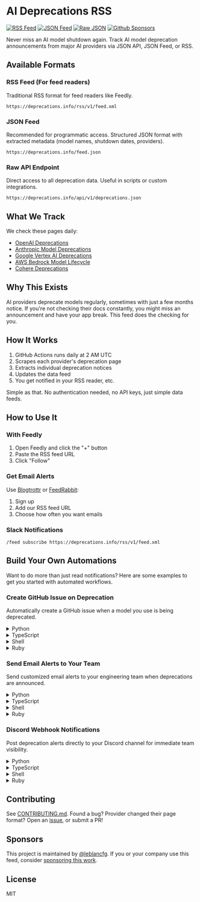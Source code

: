 # AI Deprecations RSS
[![RSS
Feed](https://badges.ws/badge/RSS-Feed-orange?style=flat&logo=RSS)](https://deprecations.info/rss/v1/feed.xml)
[![JSON
Feed](https://badges.ws/badge/JSON-Feed-green?style=flat&logo=RSS)](https://deprecations.info/feed.json)
[![Raw
JSON](https://badges.ws/badge/Raw-JSON-blue?style=flat&logo=JSON)](https://deprecations.info/api/v1/deprecations.json)
[![Github
Sponsors](https://badges.ws/badge/Github-Sponsors-red?style=flat&logo=githubsponsors)](https://github.com/sponsors/leblancfg)

Never miss an AI model shutdown again. Track AI model deprecation announcements
from major AI providers via JSON API, JSON Feed, or RSS.

## Available Formats

### RSS Feed (For feed readers)
Traditional RSS format for feed readers like Feedly.
```
https://deprecations.info/rss/v1/feed.xml
```

### JSON Feed
Recommended for programmatic access. Structured JSON format with extracted
metadata (model names, shutdown dates, providers).
```
https://deprecations.info/feed.json
```

### Raw API Endpoint
Direct access to all deprecation data. Useful in scripts or custom integrations.
```
https://deprecations.info/api/v1/deprecations.json
```


## What We Track
We check these pages daily:
- [OpenAI Deprecations](https://platform.openai.com/docs/deprecations)
- [Anthropic Model Deprecations](https://docs.anthropic.com/en/docs/about-claude/model-deprecations)
- [Google Vertex AI Deprecations](https://cloud.google.com/vertex-ai/generative-ai/docs/deprecations)
- [AWS Bedrock Model Lifecycle](https://docs.aws.amazon.com/bedrock/latest/userguide/model-lifecycle.html)
- [Cohere Deprecations](https://docs.cohere.com/docs/deprecations)

## Why This Exists
AI providers deprecate models regularly, sometimes with just a few months
notice. If you're not checking their docs constantly, you might miss an
announcement and have your app break. This feed does the checking for you.

## How It Works

1. GitHub Actions runs daily at 2 AM UTC
2. Scrapes each provider's deprecation page
3. Extracts individual deprecation notices
4. Updates the data feed
5. You get notified in your RSS reader, etc.

Simple as that. No authentication needed, no API keys, just simple data feeds.

## How to Use It

### With Feedly
1. Open Feedly and click the "+" button
2. Paste the RSS feed URL
3. Click "Follow"

### Get Email Alerts
Use [Blogtrottr](https://blogtrottr.com) or [FeedRabbit](https://feedrabbit.com):
1. Sign up
2. Add our RSS feed URL
3. Choose how often you want emails

### Slack Notifications
```
/feed subscribe https://deprecations.info/rss/v1/feed.xml
```


## Build Your Own Automations
Want to do more than just read notifications? Here are some examples to get you
started with automated workflows.

### Create GitHub Issue on Deprecation
Automatically create a GitHub issue when a model you use is being deprecated.

<details>
<summary>Python</summary>

```python
import feedparser
import requests
from datetime import datetime

# Parse the RSS feed
feed = feedparser.parse('https://deprecations.info/rss/v1/feed.xml')

# Your GitHub token and repo
GITHUB_TOKEN = 'your_token_here'
REPO = 'owner/repo'

for entry in feed.entries:
    # Check if this affects your models (customize this list)
    models_i_use = ['gpt-4', 'claude-2', 'text-davinci-003']
    
    if any(model in entry.title.lower() for model in models_i_use):
        # Create GitHub issue
        issue = {
            'title': f'⚠️ Model Deprecation: {entry.title}',
            'body': f'''## Deprecation Notice
            
{entry.description}

**Source:** {entry.link}
**Date detected:** {datetime.now().isoformat()}

### Action Required
- [ ] Identify affected code
- [ ] Plan migration
- [ ] Test with new model
- [ ] Deploy changes before deprecation date
''',
            'labels': ['deprecation', 'urgent', 'ai-models']
        }
        
        response = requests.post(
            f'https://api.github.com/repos/{REPO}/issues',
            json=issue,
            headers={'Authorization': f'token {GITHUB_TOKEN}'}
        )
        
        if response.status_code == 201:
            print(f"Created issue: {response.json()['html_url']}")
```
</details>

<details>
<summary>TypeScript</summary>

```typescript
import Parser from 'rss-parser';
import { Octokit } from '@octokit/rest';

const parser = new Parser();
const octokit = new Octokit({ auth: 'your_token_here' });

async function checkDeprecations() {
  const feed = await parser.parseURL('https://deprecations.info/rss/v1/feed.xml');
  
  // Models you use in your codebase
  const modelsInUse = ['gpt-4', 'claude-2', 'text-davinci-003'];
  
  for (const item of feed.items) {
    const affectsUs = modelsInUse.some(model => 
      item.title?.toLowerCase().includes(model)
    );
    
    if (affectsUs) {
      // Create GitHub issue
      const issue = await octokit.issues.create({
        owner: 'your-org',
        repo: 'your-repo',
        title: `⚠️ Model Deprecation: ${item.title}`,
        body: `## Deprecation Notice

${item.contentSnippet}

**Source:** ${item.link}
**Date detected:** ${new Date().toISOString()}

### Action Required
- [ ] Identify affected code
- [ ] Plan migration
- [ ] Test with new model
- [ ] Deploy changes before deprecation date`,
        labels: ['deprecation', 'urgent', 'ai-models']
      });
      
      console.log(`Created issue: ${issue.data.html_url}`);
    }
  }
}

checkDeprecations().catch(console.error);
```
</details>

<details>
<summary>Shell</summary>

```bash
#!/bin/bash

# Fetch and parse RSS feed
FEED_URL="https://deprecations.info/rss/v1/feed.xml"
GITHUB_TOKEN="your_token_here"
REPO="owner/repo"

# Models we use
MODELS=("gpt-4" "claude-2" "text-davinci-003")

# Fetch RSS and extract titles
curl -s "$FEED_URL" | xmlstarlet sel -t -m "//item" \
  -v "concat(title, '|', description, '|', link)" -n | \
while IFS='|' read -r title description link; do
  # Check if any of our models are mentioned
  for model in "${MODELS[@]}"; do
    if echo "$title" | grep -qi "$model"; then
      # Create GitHub issue
      ISSUE_BODY=$(cat <<EOF
{
  "title": "⚠️ Model Deprecation: $title",
  "body": "## Deprecation Notice\n\n$description\n\n**Source:** $link\n**Date:** $(date -I)\n\n### Action Required\n- [ ] Identify affected code\n- [ ] Plan migration\n- [ ] Test with new model\n- [ ] Deploy changes",
  "labels": ["deprecation", "urgent", "ai-models"]
}
EOF
)
      
      curl -X POST \
        -H "Authorization: token $GITHUB_TOKEN" \
        -H "Accept: application/vnd.github.v3+json" \
        "https://api.github.com/repos/$REPO/issues" \
        -d "$ISSUE_BODY"
      
      echo "Created issue for: $title"
      break
    fi
  done
done
```
</details>

<details>
<summary>Ruby</summary>

```ruby
require 'rss'
require 'open-uri'
require 'octokit'
require 'date'

# Configure GitHub client
client = Octokit::Client.new(access_token: 'your_token_here')
repo = 'owner/repo'

# Models we care about
models_in_use = ['gpt-4', 'claude-2', 'text-davinci-003']

# Parse RSS feed
rss = RSS::Parser.parse(URI.open('https://deprecations.info/rss/v1/feed.xml'))

rss.items.each do |item|
  # Check if this affects our models
  if models_in_use.any? { |model| item.title.downcase.include?(model) }
    # Create GitHub issue
    issue = client.create_issue(
      repo,
      "⚠️ Model Deprecation: #{item.title}",
      <<~BODY
        ## Deprecation Notice
        
        #{item.description}
        
        **Source:** #{item.link}
        **Date detected:** #{DateTime.now.iso8601}
        
        ### Action Required
        - [ ] Identify affected code
        - [ ] Plan migration  
        - [ ] Test with new model
        - [ ] Deploy changes before deprecation date
      BODY
      ,
      labels: ['deprecation', 'urgent', 'ai-models']
    )
    
    puts "Created issue: #{issue.html_url}"
  end
end
```
</details>

### Send Email Alerts to Your Team

Send customized email alerts to your engineering team when deprecations are
announced.

<details>
<summary>Python</summary>

```python
import requests
import smtplib
from email.mime.text import MIMEText
from email.mime.multipart import MIMEMultipart
from datetime import datetime

response = requests.get('https://deprecations.info/v1/feed.json')
feed = response.json()

# Email configuration
SMTP_SERVER = 'smtp.gmail.com'
SMTP_PORT = 587
EMAIL = 'your-email@example.com'
PASSWORD = 'your-app-password'
TEAM_EMAILS = ['dev1@example.com', 'dev2@example.com']

# Check for new deprecations (you'd want to track what you've seen)
for item in feed['items'][:3]:  # Last 3 entries
    msg = MIMEMultipart('alternative')
    msg['Subject'] = f'⚠️ AI Model Deprecation Alert: {item["title"]}'
    msg['From'] = EMAIL
    msg['To'] = ', '.join(TEAM_EMAILS)
    
    html = f'''
    <html>
      <body style="font-family: Arial, sans-serif;">
        <h2 style="color: #d73a49;">⚠️ Model Deprecation Alert</h2>
        <h3>{item['title']}</h3>
        <p>{item['content_text']}</p>
        <p><strong>Model:</strong> {item.get('_deprecation', {}).get('model_name', 'N/A')}</p>
        <p><strong>Shutdown:</strong> {item.get('_deprecation', {}).get('shutdown_date', 'TBD')}</p>
        <p><strong>Details:</strong> <a href="{item['url']}">{item['url']}</a></p>
        <hr>
        <h4>Action Items:</h4>
        <ul>
          <li>Review our codebase for usage of this model</li>
          <li>Check the deprecation timeline</li>
          <li>Plan migration if needed</li>
        </ul>
        <p style="color: #666; font-size: 12px;">
          Detected on {datetime.now().strftime('%Y-%m-%d %H:%M')}
        </p>
      </body>
    </html>
    '''
    
    msg.attach(MIMEText(html, 'html'))
    
    # Send email
    with smtplib.SMTP(SMTP_SERVER, SMTP_PORT) as server:
        server.starttls()
        server.login(EMAIL, PASSWORD)
        server.send_message(msg)
    
    print(f"Email sent for: {item['title']}")
```
</details>

<details>
<summary>TypeScript</summary>

```typescript
import nodemailer from 'nodemailer';

// Configure email
const transporter = nodemailer.createTransporter({
  host: 'smtp.gmail.com',
  port: 587,
  secure: false,
  auth: {
    user: 'your-email@example.com',
    pass: 'your-app-password'
  }
});

async function sendDeprecationAlerts() {
  const response = await fetch('https://deprecations.info/v1/feed.json');
  const feed = await response.json();
  const teamEmails = ['dev1@example.com', 'dev2@example.com'];
  
  // Process recent entries
  for (const item of feed.items.slice(0, 3)) {
    const mailOptions = {
      from: 'your-email@example.com',
      to: teamEmails.join(', '),
      subject: `⚠️ AI Model Deprecation Alert: ${item.title}`,
      html: `
        <html>
          <body style="font-family: Arial, sans-serif;">
            <h2 style="color: #d73a49;">⚠️ Model Deprecation Alert</h2>
            <h3>${item.title}</h3>
            <p>${item.content_text}</p>
            <p><strong>Model:</strong> ${item._deprecation?.model_name || 'N/A'}</p>
            <p><strong>Shutdown:</strong> ${item._deprecation?.shutdown_date || 'TBD'}</p>
            <p><strong>Details:</strong> <a href="${item.url}">${item.url}</a></p>
            <hr>
            <h4>Action Items:</h4>
            <ul>
              <li>Review our codebase for usage of this model</li>
              <li>Check the deprecation timeline</li>
              <li>Plan migration if needed</li>
            </ul>
            <p style="color: #666; font-size: 12px;">
              Detected on ${new Date().toLocaleString()}
            </p>
          </body>
        </html>
      `
    };
    
    await transporter.sendMail(mailOptions);
    console.log(`Email sent for: ${item.title}`);
  }
}

sendDeprecationAlerts().catch(console.error);
```
</details>

<details>
<summary>Shell</summary>

```bash
#!/bin/bash

# Email configuration
SMTP_SERVER="smtp.gmail.com:587"
FROM_EMAIL="your-email@example.com"
TO_EMAILS="dev1@example.com,dev2@example.com"

# Fetch JSON feed
FEED_URL="https://deprecations.info/feed.json"

# Parse JSON and send emails for recent items
curl -s "$FEED_URL" | jq -r '.items[0:3] | .[] | "\(.title)|\(.content_text)|\(.url)|\(._deprecation.model_name // "N/A")|\(._deprecation.shutdown_date // "TBD")"' | \
while IFS='|' read -r title description url model_name shutdown_date; do
  # Create email body
  EMAIL_BODY=$(cat <<EOF
Subject: ⚠️ AI Model Deprecation Alert: $title
Content-Type: text/html

<html>
<body>
  <h2>⚠️ Model Deprecation Alert</h2>
  <h3>$title</h3>
  <p>$description</p>
  <p><strong>Model:</strong> $model_name</p>
  <p><strong>Shutdown:</strong> $shutdown_date</p>
  <p><strong>Details:</strong> <a href="$url">$url</a></p>
  <hr>
  <h4>Action Items:</h4>
  <ul>
    <li>Review codebase for usage</li>
    <li>Check deprecation timeline</li>
    <li>Plan migration if needed</li>
  </ul>
  <p>Detected on $(date)</p>
</body>
</html>
EOF
)
  
  # Send using sendmail or similar
  echo "$EMAIL_BODY" | sendmail -t "$TO_EMAILS"
  
  echo "Email sent for: $title"
done
```
</details>

<details>
<summary>Ruby</summary>

```ruby
require 'json'
require 'open-uri'
require 'net/smtp'
require 'mail'

# Configure mail
Mail.defaults do
  delivery_method :smtp, {
    address: 'smtp.gmail.com',
    port: 587,
    user_name: 'your-email@example.com',
    password: 'your-app-password',
    authentication: 'plain',
    enable_starttls_auto: true
  }
end

# Team emails
team_emails = ['dev1@example.com', 'dev2@example.com']

# Parse JSON feed
feed = JSON.parse(URI.open('https://deprecations.info/v1/feed.json').read)

# Send alerts for recent items
feed['items'].first(3).each do |item|
  Mail.deliver do
    from     'your-email@example.com'
    to       team_emails.join(', ')
    subject  "⚠️ AI Model Deprecation Alert: #{item['title']}"
    
    html_part do
      content_type 'text/html; charset=UTF-8'
      body <<~HTML
        <html>
          <body style="font-family: Arial, sans-serif;">
            <h2 style="color: #d73a49;">⚠️ Model Deprecation Alert</h2>
            <h3>#{item['title']}</h3>
            <p>#{item['content_text']}</p>
            <p><strong>Model:</strong> #{item.dig('_deprecation', 'model_name') || 'N/A'}</p>
            <p><strong>Shutdown:</strong> #{item.dig('_deprecation', 'shutdown_date') || 'TBD'}</p>
            <p><strong>Details:</strong> <a href="#{item['url']}">#{item['url']}</a></p>
            <hr>
            <h4>Action Items:</h4>
            <ul>
              <li>Review our codebase for usage of this model</li>
              <li>Check the deprecation timeline</li>
              <li>Plan migration if needed</li>
            </ul>
            <p style="color: #666; font-size: 12px;">
              Detected on #{Time.now.strftime('%Y-%m-%d %H:%M')}
            </p>
          </body>
        </html>
      HTML
    end
  end
  
  puts "Email sent for: #{item['title']}"
end
```
</details>

### Discord Webhook Notifications

Post deprecation alerts directly to your Discord channel for immediate team visibility.

<details>
<summary>Python</summary>

```python
import requests
import json
from datetime import datetime

response = requests.get('https://deprecations.info/v1/feed.json')
feed = response.json()

# Discord webhook URL
WEBHOOK_URL = 'https://discord.com/api/webhooks/YOUR_WEBHOOK_URL'

for item in feed['items'][:3]:  # Check last 3 entries
    # Access structured data
    deprecation = item.get('_deprecation', {})
    
    # Create Discord embed
    embed = {
        "embeds": [{
            "title": f"⚠️ {item['title']}",
            "description": item['content_text'][:2000],  # Discord limit
            "url": item['url'],
            "color": 15158332,  # Red color
            "fields": [
                {
                    "name": "Provider",
                    "value": deprecation.get('provider', 'Unknown'),
                    "inline": True
                },
                {
                    "name": "Model",
                    "value": deprecation.get('model_name', 'N/A'),
                    "inline": True
                },
                {
                    "name": "Shutdown Date",
                    "value": deprecation.get('shutdown_date', 'TBD'),
                    "inline": True
                },
                {
                    "name": "Detection Time",
                    "value": datetime.now().strftime('%Y-%m-%d %H:%M UTC'),
                    "inline": True
                }
            ],
            "footer": {
                "text": "AI Deprecation Monitor",
                "icon_url": "https://github.githubassets.com/images/modules/logos_page/GitHub-Mark.png"
            }
        }],
        "content": "@here New model deprecation detected!"
    }
    
    response = requests.post(WEBHOOK_URL, json=embed)
    
    if response.status_code == 204:
        print(f"Discord notification sent for: {item['title']}")
    else:
        print(f"Failed to send notification: {response.status_code}")
```
</details>

<details>
<summary>TypeScript</summary>

```typescript
import axios from 'axios';

const WEBHOOK_URL = 'https://discord.com/api/webhooks/YOUR_WEBHOOK_URL';

async function sendDiscordAlerts() {
  const response = await fetch('https://deprecations.info/v1/feed.json');
  const feed = await response.json();
  
  for (const item of feed.items.slice(0, 3)) {
    const embed = {
      embeds: [{
        title: `⚠️ ${item.title}`,
        description: item.content_text?.substring(0, 2000),
        url: item.url,
        color: 15158332, // Red
        fields: [
          {
            name: 'Provider',
            value: item._deprecation?.provider || 'Unknown',
            inline: true
          },
          {
            name: 'Model',
            value: item._deprecation?.model_name || 'N/A',
            inline: true
          },
          {
            name: 'Shutdown Date',
            value: item._deprecation?.shutdown_date || 'TBD',
            inline: true
          },
          {
            name: 'Detection Time',
            value: new Date().toISOString(),
            inline: true
          }
        ],
        footer: {
          text: 'AI Deprecation Monitor',
          icon_url: 'https://github.githubassets.com/images/modules/logos_page/GitHub-Mark.png'
        }
      }],
      content: '@here New model deprecation detected!'
    };
    
    try {
      await axios.post(WEBHOOK_URL, embed);
      console.log(`Discord notification sent for: ${item.title}`);
    } catch (error) {
      console.error('Failed to send Discord notification:', error);
    }
  }
}

sendDiscordAlerts().catch(console.error);
```
</details>

<details>
<summary>Shell</summary>

```bash
#!/bin/bash

WEBHOOK_URL="https://discord.com/api/webhooks/YOUR_WEBHOOK_URL"
FEED_URL="https://deprecations.info/feed.json"

# Parse JSON feed and send to Discord
curl -s "$FEED_URL" | jq -r '.items[0:3] | .[] | "\(.title)|\(.content_text)|\(.url)|\(._deprecation.provider // "Unknown")|\(._deprecation.model_name // "")|\(._deprecation.shutdown_date // "")"' | \
while IFS='|' read -r title description url provider model_name shutdown_date; do
  
  # Create Discord embed JSON
  json_payload=$(cat <<EOF
{
  "content": "@here New model deprecation detected!",
  "embeds": [{
    "title": "⚠️ $title",
    "description": "$description",
    "url": "$url",
    "color": 15158332,
    "fields": [
      {
        "name": "Provider",
        "value": "$provider",
        "inline": true
      },
      {
        "name": "Model",
        "value": "$model_name",
        "inline": true
      },
      {
        "name": "Shutdown Date",
        "value": "$shutdown_date",
        "inline": true
      },
      {
        "name": "Detection Time",
        "value": "$(date -u +%Y-%m-%dT%H:%M:%SZ)",
        "inline": true
      }
    ],
    "footer": {
      "text": "AI Deprecation Monitor"
    }
  }]
}
EOF
)
  
  # Send to Discord
  curl -X POST \
    -H "Content-Type: application/json" \
    -d "$json_payload" \
    "$WEBHOOK_URL"
  
  echo "Discord notification sent for: $title"
done
```
</details>

<details>
<summary>Ruby</summary>

```ruby
require 'json'
require 'open-uri'
require 'net/http'
require 'time'

webhook_url = 'https://discord.com/api/webhooks/YOUR_WEBHOOK_URL'

# Parse JSON feed
feed = JSON.parse(URI.open('https://deprecations.info/v1/feed.json').read)

# Send Discord notifications for recent items
feed['items'].first(3).each do |item|
  # Access structured data
  provider = item.dig('_deprecation', 'provider') || 'Unknown'
  model = item.dig('_deprecation', 'model_name') || 'N/A'
  shutdown_date = item.dig('_deprecation', 'shutdown_date') || 'TBD'
  
  # Create Discord embed
  payload = {
    content: '@here New model deprecation detected!',
    embeds: [{
      title: "⚠️ #{item['title']}",
      description: item['content_text'][0..2000], # Discord limit
      url: item['url'],
      color: 15158332, # Red
      fields: [
        {
          name: 'Provider',
          value: provider,
          inline: true
        },
        {
          name: 'Model',
          value: model,
          inline: true
        },
        {
          name: 'Shutdown Date',
          value: shutdown_date,
          inline: true
        },
        {
          name: 'Detection Time',
          value: Time.now.utc.iso8601,
          inline: true
        }
      ],
      footer: {
        text: 'AI Deprecation Monitor',
        icon_url: 'https://github.githubassets.com/images/modules/logos_page/GitHub-Mark.png'
      }
    }]
  }
  
  # Send to Discord
  uri = URI(webhook_url)
  http = Net::HTTP.new(uri.host, uri.port)
  http.use_ssl = true
  
  request = Net::HTTP::Post.new(uri)
  request['Content-Type'] = 'application/json'
  request.body = payload.to_json
  
  response = http.request(request)
  
  if response.code == '204'
    puts "Discord notification sent for: #{item['title']}"
  else
    puts "Failed to send notification: #{response.code}"
  end
end
```
</details>


## Contributing
See [CONTRIBUTING.md](CONTRIBUTING.md). Found a bug? Provider changed their
page format? Open an
[issue](https://github.com/leblancfg/deprecations-rss/issues), or submit a PR!


## Sponsors
This project is maintained by [@leblancfg](https://leblancfg.com). If you or
your company use this feed, consider [sponsoring this
work](https://github.com/sponsors/leblancfg).


## License
MIT
